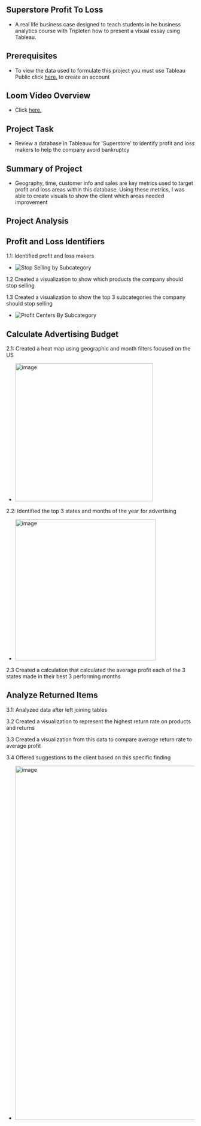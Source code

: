 ## Superstore Profit To Loss
* A real life business case designed to teach students in he business analytics course with Tripleten how to present a visual essay using Tableau.
## Prerequisites
* To view the data used to formulate this project you must use Tableau Public click  <a href='https://id.tableau.com/register?clientId=wcS7HwY98qdfgBREHT7Xoln7ipc75U0a' target=_blank><u>here</u>.</a> to create an account
## Loom Video Overview
* Click <a href='https://www.loom.com/share/564730e265b34830968c140367ca455e?sid=8a3df339-8a14-4cea-a4b0-f13359b1e52f' target=_blank><u>here</u>.</a>
## Project Task
* Review a database in Tableauu for 'Superstore' to identify profit and loss makers to help the company avoid bankruptcy
## Summary of Project
* Geography, time, customer info and sales are key metrics used to target profit and loss areas within this database. Using these metrics, I was able to create visuals to show the client which areas needed improvement

## Project Analysis
## Profit and Loss Identifiers
1.1: Identified profit and loss makers

* ![Stop Selling by Subcategory](https://github.com/jasminerc23/Data_Projects_Tripleten/assets/165707643/94d2b54e-2ec6-470f-9654-48ac61ca37fc)


1.2 Created a visualization to show which products the company should stop selling

1.3 Created a visualization to show the top 3 subcategories the company should stop selling

* ![Profit Centers By Subcategory ](https://github.com/jasminerc23/Data_Projects_Tripleten/assets/165707643/08ab3b2e-a5cb-432b-9dd9-5c6562bb62ab)


## Calculate Advertising Budget
2.1: Created a heat map using geographic and month filters focused on the US

* <img width="368" alt="image" src="https://github.com/jasminerc23/Data_Projects_Tripleten/assets/165707643/4035f2eb-87c0-4e35-b58d-30ec461a9ea1">

2.2: Identified the top 3 states and months of the year for advertising

* <img width="376" alt="image" src="https://github.com/jasminerc23/Data_Projects_Tripleten/assets/165707643/2a3ed4d9-c03b-446f-aae4-e888e35a193d">

2.3 Created a calculation that calculated the average profit each of the 3 states made in their best 3 performing months

## Analyze Returned Items
3.1: Analyzed data after left joining tables

3.2 Created a visualization to represent the highest return rate on products and returns

3.3 Created a visualization from this data to compare average return rate to average profit

3.4 Offered suggestions to the client based on this specific finding

*  <img width="944" alt="image" src="https://github.com/jasminerc23/Data_Projects_Tripleten/assets/165707643/147c6cb4-2fdb-4e57-ac58-e0dd8839fb07">






